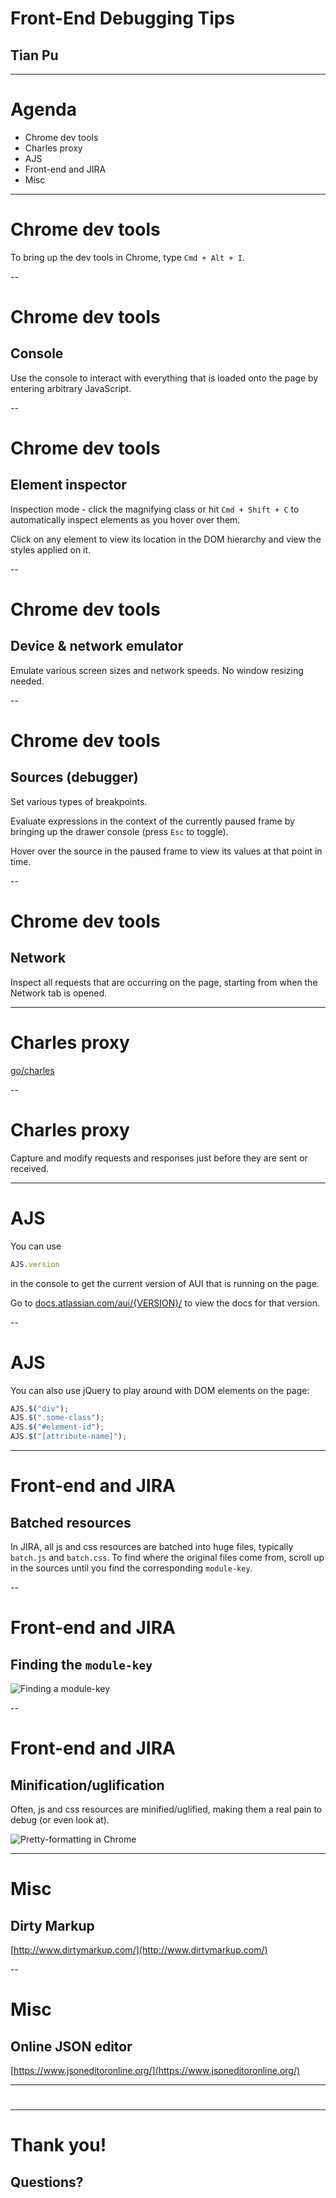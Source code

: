 # Front-End Debugging Tips
## Tian Pu

<!-- .slide: data-slide-type="header" -->

---
# Agenda

 * Chrome dev tools
 * Charles proxy
 * AJS
 * Front-end and JIRA
 * Misc

---
# Chrome dev tools

To bring up the dev tools in Chrome, type `Cmd + Alt + I`.

--
# Chrome dev tools
## Console

Use the console to interact with everything that is loaded onto the page by
entering arbitrary JavaScript.

--
# Chrome dev tools
## Element inspector

Inspection mode - click the magnifying class or hit `Cmd + Shift + C` to
automatically inspect elements as you hover over them.

Click on any element to view its location in the DOM hierarchy and view the
styles applied on it.

--
# Chrome dev tools
## Device & network emulator

Emulate various screen sizes and network speeds. No window resizing needed.

--
# Chrome dev tools
## Sources (debugger)

Set various types of breakpoints.

Evaluate expressions in the context
of the currently paused frame by bringing up the drawer console (press `Esc`
to toggle).

Hover over the source in the paused frame to view its values at that point in
time.

--
# Chrome dev tools
## Network

Inspect all requests that are occurring on the page, starting from when the
Network tab is opened.

---
# Charles proxy

[go/charles](http://go.atlassian.com/charles)

--
# Charles proxy

Capture and modify requests and responses just before they are sent or
received.

---
# AJS

You can use 
```javascript
AJS.version
```
in the console to get the current version of AUI that is running on the page.

<!-- .element: class="fragment" -->
Go to [docs.atlassian.com/aui/{VERSION}/](http://docs.atlassian.com/aui/) to
view the docs for that version.

--
# AJS

You can also use jQuery to play around with DOM elements on the page:
```javascript
AJS.$("div");
AJS.$(".some-class");
AJS.$("#element-id");
AJS.$("[attribute-name]");
```

---
# Front-end and JIRA
## Batched resources

In JIRA, all js and css resources are batched into huge files, typically
`batch.js` and `batch.css`.
To find where
the original files come from, scroll up in the sources until you find the
corresponding `module-key`.

--
# Front-end and JIRA
## Finding the `module-key`

![Finding a module-key](https://s3.amazonaws.com/uploads.hipchat.com/10804/1553882/rp3TJLIzV6P3IIn/module-key.png)

--
# Front-end and JIRA
## Minification/uglification

Often, js and css resources are minified/uglified, making them a real pain to
debug (or even look at).

<!-- .element: class="fragment" -->
![Pretty-formatting in Chrome](https://s3.amazonaws.com/uploads.hipchat.com/10804/1553882/sYEFQL2avYfKJLe/auto-format.png)

---
# Misc
## Dirty Markup

[http://www.dirtymarkup.com/](http://www.dirtymarkup.com/)

--
# Misc
## Online JSON editor

[https://www.jsoneditoronline.org/](https://www.jsoneditoronline.org/)

---
# 

---
# Thank you!
## Questions?
